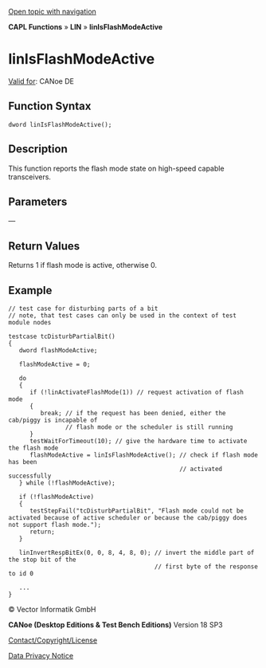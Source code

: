 [Open topic with navigation](../../../../../CANoeDEFamily.htm#Topics/CAPLFunctions/LIN/Functions/CAPLfunctionLINIsFlashModeActive.md)

**CAPL Functions** » **LIN** » **linIsFlashModeActive**

# linIsFlashModeActive

[Valid for](../../../Shared/FeatureAvailability.md): CANoe DE

## Function Syntax

```plaintext
dword linIsFlashModeActive();
```

## Description

This function reports the flash mode state on high-speed capable transceivers.

## Parameters

—

## Return Values

Returns 1 if flash mode is active, otherwise 0.

## Example

```plaintext
// test case for disturbing parts of a bit
// note, that test cases can only be used in the context of test module nodes

testcase tcDisturbPartialBit()
{
   dword flashModeActive;

   flashModeActive = 0;

   do
   {
      if (!linActivateFlashMode(1)) // request activation of flash mode
      {
         break; // if the request has been denied, either the cab/piggy is incapable of
                // flash mode or the scheduler is still running
      }
      testWaitForTimeout(10); // give the hardware time to activate the flash mode
      flashModeActive = linIsFlashModeActive(); // check if flash mode has been
                                                // activated successfully
   } while (!flashModeActive);

   if (!flashModeActive)
   {
      testStepFail("tcDisturbPartialBit", "Flash mode could not be activated because of active scheduler or because the cab/piggy does not support flash mode.");
      return;
   }

   linInvertRespBitEx(0, 0, 8, 4, 8, 0); // invert the middle part of the stop bit of the
                                         // first byte of the response to id 0

   ...
}
```

© Vector Informatik GmbH

**CANoe (Desktop Editions & Test Bench Editions)** Version 18 SP3

[Contact/Copyright/License](../../../Shared/ContactCopyrightLicense.md)

[Data Privacy Notice](https://www.vector.com/int/en/company/get-info/privacy-policy/)
